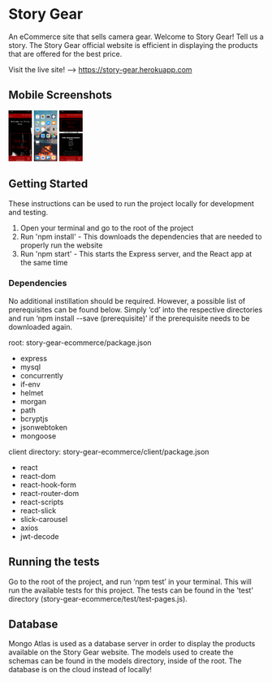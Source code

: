 # Story Gear
An eCommerce site that sells camera gear. Welcome to Story Gear! Tell us a story. The Story Gear official website is efficient in displaying the products that are offered for the best price.

Visit the live site! --> https://story-gear.herokuapp.com 

## Mobile Screenshots
<img src="/mobile-screenshots/app-home.JPG" height="100">
<img src="/mobile-screenshots/phone-homescreen.JPG" height="100">
<img src="/mobile-screenshots/app-products.JPG" height="100">



## Getting Started
These instructions can be used to run the project locally for development and testing. 
1. Open your terminal and go to the root of the project
2. Run 'npm install' - This downloads the dependencies that are needed to properly run the website
3. Run 'npm start' - This starts the Express server, and the React app at the same time

### Dependencies
No additional instillation should be required. 
However, a possible list of prerequisites can be found below. Simply ‘cd’ into the respective directories and run ‘npm install --save (prerequisite)’ if the prerequisite needs to be downloaded again.

root: story-gear-ecommerce/package.json
- express
- mysql
- concurrently 
- if-env
- helmet 
- morgan
- path
- bcryptjs
- jsonwebtoken
- mongoose

client directory: story-gear-ecommerce/client/package.json
- react
- react-dom
- react-hook-form
- react-router-dom
- react-scripts
- react-slick
- slick-carousel
- axios
- jwt-decode


## Running the tests
Go to the root of the project, and run ‘npm test’ in your terminal. This will run the available tests for this project. The tests can be found in the 'test' directory (story-gear-ecommerce/test/test-pages.js).

## Database
Mongo Atlas is used as a database server in order to display the products available on the Story Gear website. The models used to create the schemas can be found in the models directory, inside of the root. The database is on the cloud instead of locally! 
